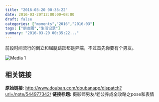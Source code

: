 ```yaml
---
title: "2016-03-20 00:35:22"
date: 2016-03-20T12:00:00+08:00
draft: false
categories: ["moments","2016","2016-03"]
tags: ["朋友圈","生活记录"]
summary: "2016-03-20 00:35:22..."
---
```


前段时间流行的倒立和屈腿跳跃都是异端，不过首先你要有个男友。

![Media 1](/Moments/photos/2016-03-20/201603200035220.jpg)

## 相关链接

**原始链接:** http://www.douban.com/doubanapp/dispatch?uri=/note/544977342/
**链接标题:** 摄影师男友/老公养成全攻略之pose和表情

